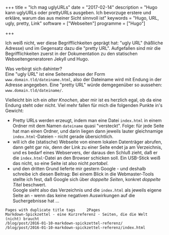 +++
title 		= "Ich mag uglyURLs"
date 		= "2017-02-14"
description = "Hugo kann uglyURLs oder prettyURLs ausgeben. Ich bevorzuge erstere und erkläre, warum das aus meiner Sicht sinnvoll ist"
keywords    = "Hugo, URL, ugly, pretty, Link"
software 	= ["Webseiten"]
programme	= ["Hugo"]

+++

Ich weiß nicht, wer diese Begrifflichkeiten geprägt hat: "ugly URL" (häßliche Adresse) und im Gegensatz dazu die "pretty URL". Aufgefallen sind mir die Begrifflichkeiten zuerst <!--more--> in der Dokumentation zu den statischen Webseitengeneratoren Jekyll und Hugo.

Was verbirgt sich dahinter?    
Eine "ugly URL" ist eine Seitenadresse der Form `www.domain.tld/dateiname.html`, also der Dateiname wird mit Endung in der Adresse angegeben. Eine "pretty URL" würde demgegenüber so aussehen: `www.domain.tld/dateiname/`.

Vielleicht bin ich ein _alter Knochen_, aber mir ist es herzlich egal, ob da eine Endung steht oder nicht. Viel mehr fallen für mich die folgenden Punkte in's Gewicht:

- Pretty URLs werden erzeugt, indem man eine Datei `index.html` in einem Ordner mit dem Namen `dateiname` quasi "versteckt". Folge: für jede Seite hat man einen Ordner, und darin liegen dann jeweils lauter gleichnamige `index.html`-Dateien - nicht gerade übersichtlich.
- will ich die (statische) Webseite von einem lokalen Datenträger abrufen, dann geht gar nix, denn der Link zu einer Seite endet ja am Verzeichnis, und es bedarf eines Webservers, der daraus den Schluß zieht, daß er die `index.html`-Datei an den Browser schicken soll. Ein USB-Stick weiß das nicht, so eine Seite ist also nicht _portabel_.
- und den dritten Grund lieferte mir gestern Google - und deshalb schreibe ich diesen Beitrag: Bei einem Blick in die Webmaster-Tools stellte ich fest, daß Google sich über _doppelte Seiten_, konkret _doppelte Titel_ beschwert.    
Google sieht also das Verzeichnis und die `index.html` als jeweils eigene Seite an - wenn das keine negativen Auswirkungen auf die Suchergebnisse hat ...

```
Pages with duplicate title tags 	2Pages
Markdown-Spickzettel - eine Kurzreferenz · Seiten, die die Welt (nicht) braucht
/blog/post/2016-01-10-markdown-spickzettel-referenz/
/blog/post/2016-01-10-markdown-spickzettel-referenz/index.html
```

